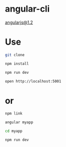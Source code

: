 # angular-cli
angularjs@1.2

# Use

```bash
git clone 

npm install

npm run dev

open http://localhost:5001
```

# or
```bash
npm link

angular myapp

cd myapp

npm run dev
```